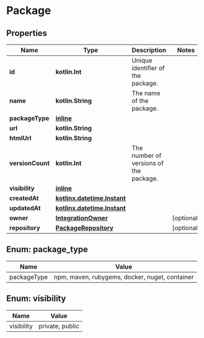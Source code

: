 
# Package

## Properties
Name | Type | Description | Notes
------------ | ------------- | ------------- | -------------
**id** | **kotlin.Int** | Unique identifier of the package. | 
**name** | **kotlin.String** | The name of the package. | 
**packageType** | [**inline**](#PackageType) |  | 
**url** | **kotlin.String** |  | 
**htmlUrl** | **kotlin.String** |  | 
**versionCount** | **kotlin.Int** | The number of versions of the package. | 
**visibility** | [**inline**](#Visibility) |  | 
**createdAt** | [**kotlinx.datetime.Instant**](kotlinx.datetime.Instant.md) |  | 
**updatedAt** | [**kotlinx.datetime.Instant**](kotlinx.datetime.Instant.md) |  | 
**owner** | [**IntegrationOwner**](IntegrationOwner.md) |  |  [optional]
**repository** | [**PackageRepository**](PackageRepository.md) |  |  [optional]


<a id="PackageType"></a>
## Enum: package_type
Name | Value
---- | -----
packageType | npm, maven, rubygems, docker, nuget, container


<a id="Visibility"></a>
## Enum: visibility
Name | Value
---- | -----
visibility | private, public



